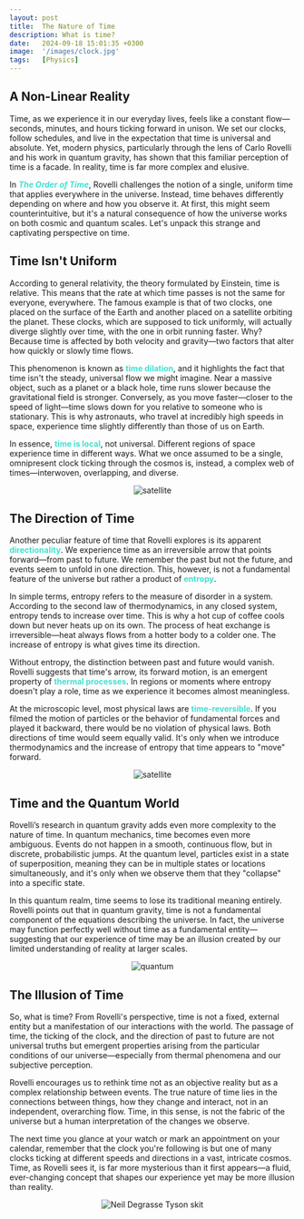 ```yaml
---
layout: post
title:  The Nature of Time
description: What is time?
date:   2024-09-18 15:01:35 +0300
image:  '/images/clock.jpg'
tags:   [Physics]
---
```

##  A Non-Linear Reality

Time, as we experience it in our everyday lives, feels like a constant flow—seconds, minutes, and hours ticking forward in unison. We set our clocks, follow schedules, and live in the expectation that time is universal and absolute. Yet, modern physics, particularly through the lens of Carlo Rovelli and his work in quantum gravity, has shown that this familiar perception of time is a facade. In reality, time is far more complex and elusive.

In <span style="color:turquoise">**_The Order of Time_**</span>, Rovelli challenges the notion of a single, uniform time that applies everywhere in the universe. Instead, time behaves differently depending on where and how you observe it. At first, this might seem counterintuitive, but it's a natural consequence of how the universe works on both cosmic and quantum scales. Let's unpack this strange and captivating perspective on time.

## Time Isn't Uniform

According to general relativity, the theory formulated by Einstein, time is relative. This means that the rate at which time passes is not the same for everyone, everywhere. The famous example is that of two clocks, one placed on the surface of the Earth and another placed on a satellite orbiting the planet. These clocks, which are supposed to tick uniformly, will actually diverge slightly over time, with the one in orbit running faster. Why? Because time is affected by both velocity and gravity—two factors that alter how quickly or slowly time flows.

This phenomenon is known as <span style="color:turquoise">**time dilation**</span>, and it highlights the fact that time isn't the steady, universal flow we might imagine. Near a massive object, such as a planet or a black hole, time runs slower because the gravitational field is stronger. Conversely, as you move faster—closer to the speed of light—time slows down for you relative to someone who is stationary. This is why astronauts, who travel at incredibly high speeds in space, experience time slightly differently than those of us on Earth.

In essence, <span style="color:turquoise">**time is local**</span>, not universal. Different regions of space experience time in different ways. What we once assumed to be a single, omnipresent clock ticking through the cosmos is, instead, a complex web of times—interwoven, overlapping, and diverse.

<p align="center">
  <img src="{{site.baseurl}}/images/timesat.gif" alt="satellite">
</p>

## The Direction of Time

Another peculiar feature of time that Rovelli explores is its apparent <span style="color:turquoise">**directionality**</span>. We experience time as an irreversible arrow that points forward—from past to future. We remember the past but not the future, and events seem to unfold in one direction. This, however, is not a fundamental feature of the universe but rather a product of <span style="color:turquoise">**entropy**</span>.

In simple terms, entropy refers to the measure of disorder in a system. According to the second law of thermodynamics, in any closed system, entropy tends to increase over time. This is why a hot cup of coffee cools down but never heats up on its own. The process of heat exchange is irreversible—heat always flows from a hotter body to a colder one. The increase of entropy is what gives time its direction.

Without entropy, the distinction between past and future would vanish. Rovelli suggests that time's arrow, its forward motion, is an emergent property of <span style="color:turquoise">**thermal processes**</span>. In regions or moments where entropy doesn't play a role, time as we experience it becomes almost meaningless.

At the microscopic level, most physical laws are <span style="color:turquoise">**time-reversible**</span>. If you filmed the motion of particles or the behavior of fundamental forces and played it backward, there would be no violation of physical laws. Both directions of time would seem equally valid. It's only when we introduce thermodynamics and the increase of entropy that time appears to "move" forward.

<p align="center">
  <img src="{{site.baseurl}}/images/arrowtime.png" alt="satellite">
</p>

## Time and the Quantum World

Rovelli’s research in quantum gravity adds even more complexity to the nature of time. In quantum mechanics, time becomes even more ambiguous. Events do not happen in a smooth, continuous flow, but in discrete, probabilistic jumps. At the quantum level, particles exist in a state of superposition, meaning they can be in multiple states or locations simultaneously, and it's only when we observe them that they "collapse" into a specific state.

In this quantum realm, time seems to lose its traditional meaning entirely. Rovelli points out that in quantum gravity, time is not a fundamental component of the equations describing the universe. In fact, the universe may function perfectly well without time as a fundamental entity—suggesting that our experience of time may be an illusion created by our limited understanding of reality at larger scales.


<p align="center">
  <img src="{{site.baseurl}}/images/quantumtime.png" alt="quantum">
</p>

## The Illusion of Time

So, what is time? From Rovelli's perspective, time is not a fixed, external entity but a manifestation of our interactions with the world. The passage of time, the ticking of the clock, and the direction of past to future are not universal truths but emergent properties arising from the particular conditions of our universe—especially from thermal phenomena and our subjective perception.

Rovelli encourages us to rethink time not as an objective reality but as a complex relationship between events. The true nature of time lies in the connections between things, how they change and interact, not in an independent, overarching flow. Time, in this sense, is not the fabric of the universe but a human interpretation of the changes we observe.

The next time you glance at your watch or mark an appointment on your calendar, remember that the clock you're following is but one of many clocks ticking at different speeds and directions in a vast, intricate cosmos. Time, as Rovelli sees it, is far more mysterious than it first appears—a fluid, ever-changing concept that shapes our experience yet may be more illusion than reality.

<p align="center">
  <img src="{{site.baseurl}}/images/neilkeypeele.png" alt="Neil Degrasse Tyson skit">
</p>